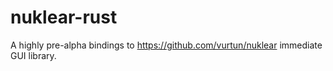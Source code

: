 # nuklear-rust

A highly pre-alpha bindings to https://github.com/vurtun/nuklear immediate GUI library.
